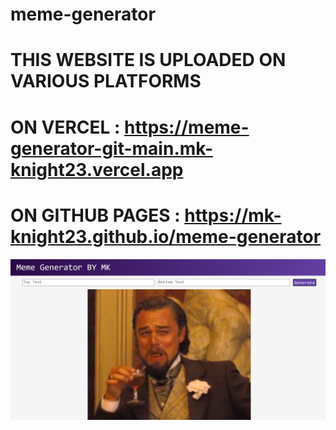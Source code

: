 # meme-generator
# THIS WEBSITE IS UPLOADED ON VARIOUS PLATFORMS
# ON VERCEL : https://meme-generator-git-main.mk-knight23.vercel.app

# ON GITHUB PAGES :  https://mk-knight23.github.io/meme-generator

![Screenshot](meme1-ss.png)
